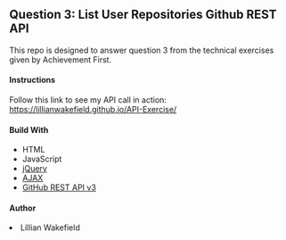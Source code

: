 <h2>Question 3: List User Repositories Github REST API</h2>
<p>This repo is designed to answer question 3 from the technical exercises given by Achievement First.</P>

<h4>Instructions</h4>
<p>Follow this link to see my API call in action: <a href="https://lillianwakefield.github.io/API-Exercise"> https://lillianwakefield.github.io/API-Exercise/</a></p>

<h4>Build With</h4>
<ul>
<li>HTML</li>
<li>JavaScript</li>
<li><a href="https://jquery.com/">jQuery</a></li>
<li><a href ="http://api.jquery.com/jquery.ajax/">AJAX</a></li>
<li><a href="https://developer.github.com/v3/">GitHub REST API v3</a></li>
</ul>

<h4>Author</h4>
<li>Lillian Wakefield</li>
